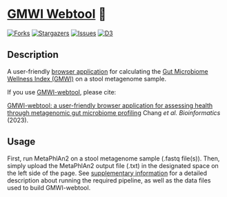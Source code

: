 # [GMWI Webtool](https://gmwi-webtool.github.io/) 💩

[![Forks][forks-shield]][forks-url]
[![Stargazers][stars-shield]][stars-url]
[![Issues][issues-shield]][issues-url]
[![D3][d3]][d3-url]

## Description

A user-friendly [browser application](https://gmwi-webtool.github.io/) for calculating the [Gut Microbiome Wellness Index (GMWI)](https://www.nature.com/articles/s41467-020-18476-8) on a stool metagenome sample. 

If you use [GMWI-webtool](https://gmwi-webtool.github.io/), please cite:

[GMWI-webtool: a user-friendly browser application for assessing health through metagenomic gut microbiome profiling](https://doi.org/10.1093/bioinformatics/btad061)
Chang *et al.* *Bioinformatics* (2023).

## Usage

First, run MetaPhlAn2 on a stool metagenome sample (.fastq file(s)). Then, simply upload the MetaPhlAn2 output file (.txt) in the designated space on the left side of the page. See [supplementary information](https://github.com/danielchang2002/GMWI-webtool/tree/main/supplementary) for a detailed description about running the required pipeline, as well as the data files used to build GMWI-webtool.

<!-- MARKDOWN LINKS & IMAGES -->
[forks-shield]: https://img.shields.io/github/forks/danielchang2002/GMWI-webtool.svg?style=for-the-badge
[forks-url]: https://github.com/danielchang2002/GMWI-webtool/network/members
[stars-shield]: https://img.shields.io/github/stars/danielchang2002/GMWI-webtool.svg?style=for-the-badge
[stars-url]: https://github.com/danielchang2002/GMWI-webtool/stargazers
[issues-shield]: https://img.shields.io/github/issues/danielchang2002/GMWI-webtool.svg?style=for-the-badge
[issues-url]: https://github.com/danielchang2002/GMWI-webtool/issues
[license-shield]: https://img.shields.io/github/license/danielchang2002/GMWI-webtool.svg?style=for-the-badge
[license-url]: https://github.com/danielchang2002/GMWI-webtool/blob/main/LICENSE
[d3]: https://img.shields.io/badge/d3.js-F9A03C?style=for-the-badge&logo=d3.js&logoColor=white
[d3-url]: https://d3js.org/
[upload-box]: images/upload.png
